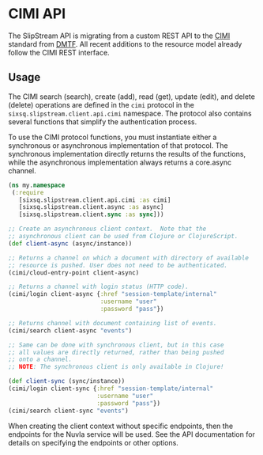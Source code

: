 # CIMI API

The SlipStream API is migrating from a custom REST API to the
[CIMI](https://www.dmtf.org/standards/cloud) standard from
[DMTF](http://dmtf.org).  All recent additions to the resource model
already follow the CIMI REST interface.

## Usage

The CIMI search (search), create (add), read (get), update (edit), and
delete (delete) operations are defined in the `cimi` protocol in the
`sixsq.slipstream.client.api.cimi` namespace.  The protocol also
contains several functions that simplify the authentication process.

To use the CIMI protocol functions, you must instantiate either a
synchronous or asynchronous implementation of that protocol.  The
synchronous implementation directly returns the results of the
functions, while the asynchronous implementation always returns a
core.async channel.

```clojure
(ns my.namespace
 (:require
   [sixsq.slipstream.client.api.cimi :as cimi]
   [sixsq.slipstream.client.async :as async]
   [sixsq.slipstream.client.sync :as sync]))

;; Create an asynchronous client context.  Note that the
;; asynchronous client can be used from Clojure or ClojureScript.
(def client-async (async/instance))

;; Returns a channel on which a document with directory of available
;; resource is pushed. User does not need to be authenticated.
(cimi/cloud-entry-point client-async)

;; Returns a channel with login status (HTTP code).
(cimi/login client-async {:href "session-template/internal"
                          :username "user"
                          :password "pass"})

;; Returns channel with document containing list of events.
(cimi/search client-async "events")

;; Same can be done with synchronous client, but in this case
;; all values are directly returned, rather than being pushed
;; onto a channel.
;; NOTE: The synchronous client is only available in Clojure!

(def client-sync (sync/instance))
(cimi/login client-sync {:href "session-template/internal"
                         :username "user"
                         :password "pass"})
(cimi/search client-sync "events")
```

When creating the client context without specific endpoints, then
the endpoints for the Nuvla service will be used.  See the API
documentation for details on specifying the endpoints or other
options. 
